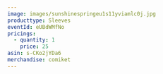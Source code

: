 ```yaml
---
image: images/sunshinespringeu1s11yviamlc0j.jpg
producttype: Sleeves
eventId: eUBdWMfNo
pricings:
  - quantity: 1
    price: 25
asin: s-CKo2jYDa6
merchandise: comiket
---
```

